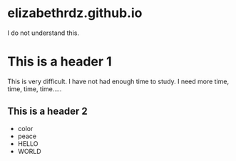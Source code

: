 # elizabethrdz.github.io
 </head>

  <body> 
     I do not understand this.

  <h1>This is a header 1</h1>

  <p>This is very difficult. I have not had enough time to study. I need more time, time, time, time.....
</p>

  <h2>This is a header 2</h2>

  <ul>
    <li>color</li>
    <li>peace</li>
    <li>HELLO</li>
    <li>WORLD</li>
  </ul>

  </body>

</html>
